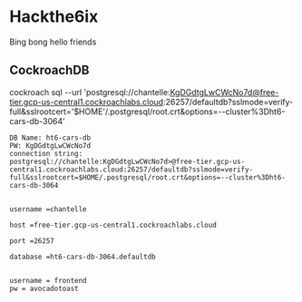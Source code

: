 # Hackthe6ix

Bing bong hello friends


## CockroachDB
cockroach sql --url 'postgresql://chantelle:KgDGdtgLwCWcNo7d@free-tier.gcp-us-central1.cockroachlabs.cloud:26257/defaultdb?sslmode=verify-full&sslrootcert='$HOME'/.postgresql/root.crt&options=--cluster%3Dht6-cars-db-3064'

```
DB Name: ht6-cars-db
PW: KgDGdtgLwCWcNo7d
connection string: 
postgresql://chantelle:KgDGdtgLwCWcNo7d>@free-tier.gcp-us-central1.cockroachlabs.cloud:26257/defaultdb?sslmode=verify-full&sslrootcert=$HOME/.postgresql/root.crt&options=--cluster%3Dht6-cars-db-3064


username =chantelle

host =free-tier.gcp-us-central1.cockroachlabs.cloud

port =26257

database =ht6-cars-db-3064.defaultdb


username = frontend
pw = avocadotoast
```

